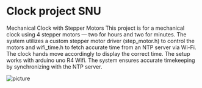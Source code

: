 # Clock project SNU
Mechanical Clock with Stepper Motors
This project is for a mechanical clock using 4 stepper motors — two for hours and two for minutes. The system utilizes a custom stepper motor driver (step_motor.h) to control the motors and wifi_time.h to fetch accurate time from an NTP server via Wi-Fi. The clock hands move accordingly to display the correct time. The setup works with arduino uno R4 Wifi. The system ensures accurate timekeeping by synchronizing with the NTP server.

![picture](https://github.com/user-attachments/assets/bac71a6d-06d0-44d4-b3a1-8180ea1770a5)
